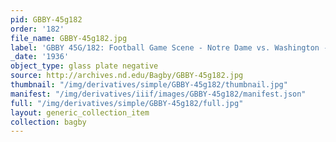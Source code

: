 ```yaml
---
pid: GBBY-45g182
order: '182'
file_name: GBBY-45g182.jpg
label: 'GBBY 45G/182: Football Game Scene - Notre Dame vs. Washington - 1936'
_date: '1936'
object_type: glass plate negative
source: http://archives.nd.edu/Bagby/GBBY-45g182.jpg
thumbnail: "/img/derivatives/simple/GBBY-45g182/thumbnail.jpg"
manifest: "/img/derivatives/iiif/images/GBBY-45g182/manifest.json"
full: "/img/derivatives/simple/GBBY-45g182/full.jpg"
layout: generic_collection_item
collection: bagby
---
```

